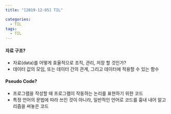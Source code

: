 ```yaml
---
title: "[2019-12-05] TIL"

categories:
  - TIL 
tags:
  - TIL
---
```


#### 자료 구조?

* 자료(data)를 어떻게 효율적으로 조직, 관리, 저장 할 것인가?
* 데이터 값의 모임, 또는 데이터 간의 관계, 그리고 데이터에 적용할 수 있는 함수

#### Pseudo Code?
* 프로그램을 작성할 때 프로그램이 작동하는 논리를 표현하기 위한 코드
* 특정 언어의 문법에 따라 쓰인 것이 아니라, 일반적인 언어로 코드를 흉내 내어 알고리즘을 써놓은  코드





